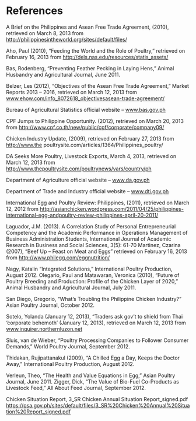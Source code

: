 # References
A Brief on the Philippines and Asean Free Trade Agreement, (2010), retrieved on March 8, 2013
from http://philippinesintheworld.org/sites/default/files/

Aho, Paul (2010), “Feeding the World and the Role of Poultry,” retrieved on February 16, 2013
from http://dels.nas.edu/resources/statis_assets/

Bas, Rodenberg, “Preventing Feather Pecking in Laying Hens,” Animal Husbandry and
Agricultural Journal, June 2011.

Belzer, Les (2012), “Objectives of the Asean Free Trade Agreement,” Market Reports 2013 –
2016, retrieved on March 12, 2013 from www.ehow.com/info_8072618_objectivesasean-trade-agreement/

Bureau of Agricultural Statistics official website – www.bas.gov.ph

CPF Jumps to Philippine Opportunity. (2012), retrieved on March 20, 2013 from
http://www.cpf.co.th/new/public/cpf/corporate/company09/

Chicken Industry Update, (2009), retrieved on February 27, 2013 from http://www.the
poultrysite.com/articles/1364/Philippines_poultry/

DA Seeks More Poultry, Livestock Exports, March 4, 2013, retrieved on March 12, 2013 from
http://www.thepoultrysite.com/poultrynews/vars/country/ph

Department of Agriculture official website – www.da.gov.ph

Department of Trade and Industry official website – www.dti.gov.ph

International Egg and Poultry Review: Philippines, (2011), retrieved on March 12, 2012 from
http://asianchicken.wordpress.com/2011/04/25/philippines-international-egg-andpoultry-review-philippines-april-20-2011/

Laguador, J.M. (2013). A Correlation Study of Personal Entrepreneurial Competency and the
Academic Performance in Operations Management of Business Administration Students,
International Journal of Academic Research in Business and Social Sciences, 3(5): 61-70
Martinez, Czarina (2007), “Beef Up – Feast on Meat and Eggs” retrieved on February 16, 2013
from http://www.philegg.com/eggnutrition/

Nagy, Katalin “Integrated Solutions,” International Poultry Production, August 2012.
Olegario, Paul and Matawaran, Veronica (2010), “Future of Poultry Breeding and Production:
Profile of the Chicken Layer of 2020,” Animal Husbandry and Agricultural Journal, July
2011.

San Diego, Gregorio, “What’s Troubling the Philippine Chicken Industry?” Asian Poultry Journal,
October 2012.

Sotelo, Yolanda (January 12, 2013), “Traders ask gov’t to shield from Thai ‘corporate behemoth’
(January 12, 2013), retrieved on March 12, 2013 from www.inquirer.northernluzon.net

Sluis, van de Wieber, “Poultry Processing Companies to Follower Consumer Demands,” World
Poultry Journal, September 2012.

Thidakan, Rujipattanakul (2009), “A Chilled Egg a Day, Keeps the Doctor Away,” International
Poultry Production, August 2012.

Verleun, Theo, “The Health and Value Equations in Egg,” Asian Poultry Journal, June 2011.
Zigger, Dick, “The Value of Bio-Fuel Co-Products as Livestock Feed,” All About Feed Journal,
September 2012.

Chicken Situation Report, 3_SR Chicken Annual Situation Report_signed.pdf
https://psa.gov.ph/sites/default/files/3_SR%20Chicken%20Annual%20Situation%20Report_signed.pdf
